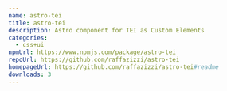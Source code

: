 ```yaml
---
name: astro-tei
title: astro-tei
description: Astro component for TEI as Custom Elements
categories:
  - css+ui
npmUrl: https://www.npmjs.com/package/astro-tei
repoUrl: https://github.com/raffazizzi/astro-tei
homepageUrl: https://github.com/raffazizzi/astro-tei#readme
downloads: 3
---
```

